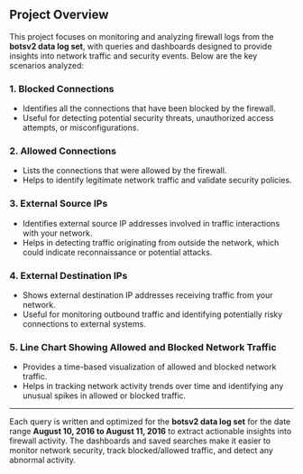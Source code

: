 ## **Project Overview**

This project focuses on monitoring and analyzing firewall logs from the **botsv2 data log set**, with queries and dashboards designed to provide insights into network traffic and security events. Below are the key scenarios analyzed:

### **1. Blocked Connections**
- Identifies all the connections that have been blocked by the firewall.
- Useful for detecting potential security threats, unauthorized access attempts, or misconfigurations.

### **2. Allowed Connections**
- Lists the connections that were allowed by the firewall.
- Helps to identify legitimate network traffic and validate security policies.

### **3. External Source IPs**
- Identifies external source IP addresses involved in traffic interactions with your network.
- Helps in detecting traffic originating from outside the network, which could indicate reconnaissance or potential attacks.

### **4. External Destination IPs**
- Shows external destination IP addresses receiving traffic from your network.
- Useful for monitoring outbound traffic and identifying potentially risky connections to external systems.

### **5. Line Chart Showing Allowed and Blocked Network Traffic**
- Provides a time-based visualization of allowed and blocked network traffic.
- Helps in tracking network activity trends over time and identifying any unusual spikes in allowed or blocked traffic.

---

Each query is written and optimized for the **botsv2 data log set** for the date range **August 10, 2016 to August 11, 2016** to extract actionable insights into firewall activity. The dashboards and saved searches make it easier to monitor network security, track blocked/allowed traffic, and detect any abnormal activity.

